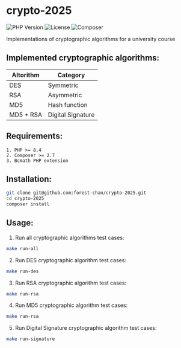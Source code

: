 # crypto-2025

![PHP Version](https://img.shields.io/badge/PHP-8.4+-brightgreen.svg)
![License](https://img.shields.io/badge/License-MIT-blue.svg)
![Composer](https://img.shields.io/badge/Composer-Compatible-orange.svg)

Implementations of cryptographic algorithms for a university course

## Implemented cryptographic algorithms:

| Altorithm | Category          |
|-----------|-------------------|
| DES       | Symmetric         | 
| RSA       | Asymmetric        |
| MD5       | Hash function     |
| MD5 + RSA | Digital Signature |

## Requirements:
```
1. PHP >= 8.4
2. Composer >= 2.7
3. Bcmath PHP extension
```

## Installation:
```bash
git clone git@github.com:forest-chan/crypto-2025.git
cd crypto-2025
composer install
```

## Usage:
1. Run all cryptographic algorithms test cases:
```bash
make run-all
```
2. Run DES cryptographic algorithm test cases:
```bash
make run-des
```
3. Run RSA cryptographic algorithm test cases:
```bash
make run-rsa
```
4. Run MD5 cryptographic algorithm test cases:
```bash
make run-rsa
```
5. Run Digital Signature cryptographic algorithm test cases:
```bash
make run-signature
```

